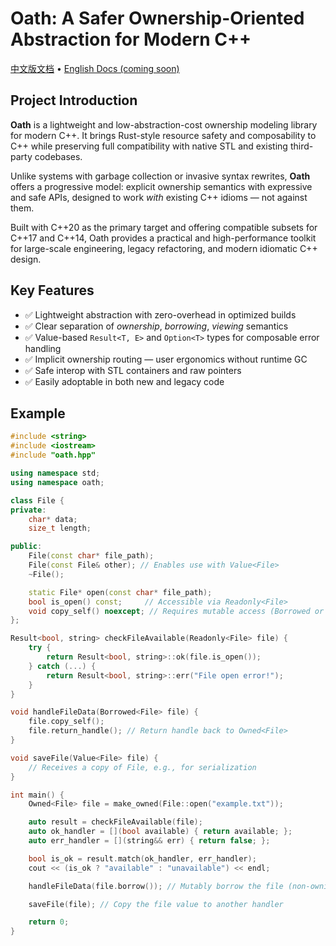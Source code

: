 # Oath: A Safer Ownership-Oriented Abstraction for Modern C++

[中文版文档](docs/README-zh.md) • [English Docs (coming soon)](docs/README-en.md)

## Project Introduction

**Oath** is a lightweight and low-abstraction-cost ownership modeling library for modern C++. It brings Rust-style resource safety and composability to C++ while preserving full compatibility with native STL and existing third-party codebases.

Unlike systems with garbage collection or invasive syntax rewrites, **Oath** offers a progressive model: explicit ownership semantics with expressive and safe APIs, designed to work *with* existing C++ idioms — not against them.

Built with C++20 as the primary target and offering compatible subsets for C++17 and C++14, Oath provides a practical and high-performance toolkit for large-scale engineering, legacy refactoring, and modern idiomatic C++ design.

## Key Features

- ✅ Lightweight abstraction with zero-overhead in optimized builds
- ✅ Clear separation of *ownership*, *borrowing*, *viewing* semantics
- ✅ Value-based `Result<T, E>` and `Option<T>` types for composable error handling
- ✅ Implicit ownership routing — user ergonomics without runtime GC
- ✅ Safe interop with STL containers and raw pointers
- ✅ Easily adoptable in both new and legacy code

## Example

```cpp
#include <string>
#include <iostream>
#include "oath.hpp"

using namespace std;
using namespace oath;

class File {
private:
    char* data;
    size_t length;

public:
    File(const char* file_path);
    File(const File& other); // Enables use with Value<File>
    ~File();

    static File* open(const char* file_path);
    bool is_open() const;     // Accessible via Readonly<File>
    void copy_self() noexcept; // Requires mutable access (Borrowed or Owned)
};

Result<bool, string> checkFileAvailable(Readonly<File> file) {
    try {
        return Result<bool, string>::ok(file.is_open());
    } catch (...) {
        return Result<bool, string>::err("File open error!");
    }
}

void handleFileData(Borrowed<File> file) {
    file.copy_self();
    file.return_handle(); // Return handle back to Owned<File>
}

void saveFile(Value<File> file) {
    // Receives a copy of File, e.g., for serialization
}

int main() {
    Owned<File> file = make_owned(File::open("example.txt"));

    auto result = checkFileAvailable(file);
    auto ok_handler = [](bool available) { return available; };
    auto err_handler = [](string&& err) { return false; };

    bool is_ok = result.match(ok_handler, err_handler);
    cout << (is_ok ? "available" : "unavailable") << endl;

    handleFileData(file.borrow()); // Mutably borrow the file (non-owning)

    saveFile(file); // Copy the file value to another handler

    return 0;
}
```